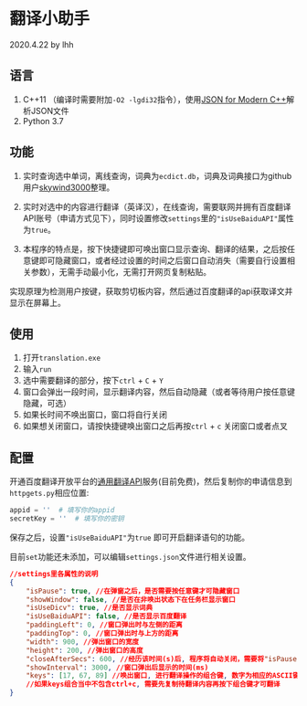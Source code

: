 # 翻译小助手

2020.4.22 by lhh

## 语言

1. C++11 （编译时需要附加`-O2 -lgdi32`指令），使用[JSON for Modern C++](https://nlohmann.github.io/json/)解析JSON文件
2. Python 3.7

## 功能

1. 实时查询选中单词，离线查询，词典为`ecdict.db`，词典及词典接口为github用户[skywind3000](https://github.com/skywind3000/ECDICT)整理。

2. 实时对选中的内容进行翻译（英译汉），在线查询，需要联网并拥有百度翻译API账号（申请方式见下），同时设置修改`settings`里的`"isUseBaiduAPI"`属性为`true`。
3. 本程序的特点是，按下快捷键即可唤出窗口显示查询、翻译的结果，之后按任意键即可隐藏窗口，或者经过设置的时间之后窗口自动消失（需要自行设置相关参数），无需手动最小化，无需打开网页复制粘贴。

实现原理为检测用户按键，获取剪切板内容，然后通过百度翻译的api获取译文并显示在屏幕上。

## 使用

1. 打开`translation.exe`
2. 输入`run`
3. 选中需要翻译的部分，按下`ctrl` + `C` + `Y`
4. 窗口会弹出一段时间，显示翻译内容，然后自动隐藏（或者等待用户按任意键隐藏，可选）
5. 如果长时间不唤出窗口，窗口将自行关闭
6. 如果想关闭窗口，请按快捷键唤出窗口之后再按`ctrl` + `c` 关闭窗口或者点叉

## 配置

开通百度翻译开放平台的[通用翻译API](https://api.fanyi.baidu.com/product/11)服务(目前免费)，然后复制你的申请信息到`httpgets.py`相应位置:

```python
appid = ''  # 填写你的appid
secretKey = ''  # 填写你的密钥
```

保存之后，设置`"isUseBaiduAPI"`为`true` 即可开启翻译语句的功能。



目前`set`功能还未添加，可以编辑`settings.json`文件进行相关设置。

```json
//settings里各属性的说明
{
    "isPause": true, //在弹窗之后，是否需要按任意键才可隐藏窗口
    "showWindow": false, //是否在非唤出状态下在任务栏显示窗口
    "isUseDicv": true, //是否显示词典
    "isUseBaiduAPI": false, //是否显示百度翻译
    "paddingLeft": 0, //窗口弹出时与左侧的距离
    "paddingTop": 0, //窗口弹出时与上方的距离
    "width": 900, //弹出窗口的宽度
    "height": 200, //弹出窗口的高度
    "closeAfterSecs": 600, //经历该时间(s)后, 程序将自动关闭，需要将"isPause"设置成 false
    "showInterval": 3000, //窗口弹出后显示的时间(ms)
    "keys": [17, 67, 89] //唤出窗口, 进行翻译操作的组合键, 数字为相应的ASCII键码, 默认ctrl+c+y
    //如果keys组合当中不包含ctrl+c, 需要先复制待翻译内容再按下组合键才可翻译
}
```


